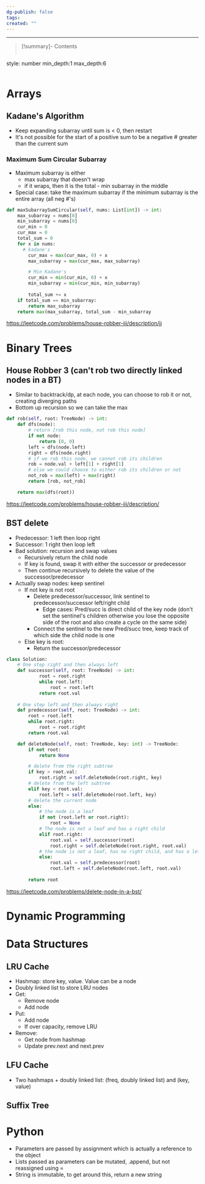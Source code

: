 ```yaml
---
dg-publish: false
tags: 
created: ""
---
```

---
>[!summary]- Contents
>```toc
style: number
min_depth:1
max_depth:6 
>```
# Arrays
## Kadane's Algorithm
- Keep expanding subarray until sum is  < 0, then restart 
- It's not possible for the start of a positive sum to be a negative # greater than the current sum
### Maximum Sum Circular Subarray
- Maximum subarray is either 
	- max subarray that doesn't wrap
	- if it wraps, then it is the total - min subarray in the middle
- Special case: take the maximum subarray if the minimum subarray is the entire array (all neg #'s)
```python
def maxSubarraySumCircular(self, nums: List[int]) -> int:
	max_subarray = nums[0] 
	min_subarray = nums[0] 
	cur_min = 0 
	cur_max = 0 
	total_sum = 0
	for x in nums:
	  # kadane's 
		cur_max = max(cur_max, 0) + x
		max_subarray = max(cur_max, max_subarray)

		# Min Kadane's
		cur_min = min(cur_min, 0) + x
		min_subarray = min(cur_min, min_subarray)
	  
		total_sum += x
	if total_sum == min_subarray:
		return max_subarray
	return max(max_subarray, total_sum - min_subarray
```
https://leetcode.com/problems/house-robber-iii/description/jj

# Binary Trees

## House Robber 3 (can't rob two directly linked nodes in a BT) 
- Similar to backtrack/dp, at each node, you can choose to rob it or not, creating diverging paths
- Bottom up recursion so we can take the max
```python
def rob(self, root: TreeNode) -> int:
	def dfs(node):
		# return [rob this node, not rob this node]
		if not node:
			return (0, 0)
		left = dfs(node.left)
		right = dfs(node.right)
		# if we rob this node, we cannot rob its children
		rob = node.val + left[1] + right[1]
		# else we could choose to either rob its children or not
		not_rob = max(left) + max(right)
		return [rob, not_rob]

	return max(dfs(root))
```
https://leetcode.com/problems/house-robber-iii/description/

## BST delete
- Predecessor: 1 left then loop right 
- Successor: 1 right then loop left 
- Bad solution: recursion and swap values
	- Recursively return the child node
	- If key is found, swap it with either the successor or predecessor
	- Then continue recursively to delete the value of the successor/predecessor
- Actually swap nodes: keep sentinel
	- If not key is not root
		- Delete predecessor/successor, link sentinel to predecessor/successor left/right child 
			- Edge cases: Pred/succ is direct child of the key node (don't set the sentinel's children otherwise you lose the opposite side of the root and also create a cycle on the same side)
		- Connect the sentinel to the new Pred/succ tree, keep track of which side the child node is one
	- Else key is root:
		- Return the successor/predecessor
```python
class Solution:
    # One step right and then always left
    def successor(self, root: TreeNode) -> int:
            root = root.right
            while root.left:
                root = root.left
            return root.val
        
    # One step left and then always right
    def predecessor(self, root: TreeNode) -> int:
        root = root.left
        while root.right:
            root = root.right
        return root.val

    def deleteNode(self, root: TreeNode, key: int) -> TreeNode:
        if not root:
            return None

        # delete from the right subtree
        if key > root.val:
            root.right = self.deleteNode(root.right, key)
        # delete from the left subtree
        elif key < root.val:
            root.left = self.deleteNode(root.left, key)
        # delete the current node
        else:
            # the node is a leaf
            if not (root.left or root.right):
                root = None
            # The node is not a leaf and has a right child
            elif root.right:
                root.val = self.successor(root)
                root.right = self.deleteNode(root.right, root.val)
            # the node is not a leaf, has no right child, and has a left child    
            else:
                root.val = self.predecessor(root)
                root.left = self.deleteNode(root.left, root.val)
                        
        return root
```
https://leetcode.com/problems/delete-node-in-a-bst/



# Dynamic Programming

# Data Structures
## LRU Cache
 - Hashmap: store key, value. Value can be a node
 - Doubly linked list to store LRU nodes
 - Get:
	 - Remove node
	 - Add node
- Put:
	- Add node
	- If over capacity, remove LRU 
- Remove:
	- Get node from hashmap
	- Update prev.next and next.prev
## LFU Cache
- Two hashmaps + doubly linked list: (freq, doubly linked list) and (key, value)
## Suffix Tree

# Python
- Parameters are passed by assignment which is actually a reference to the object
- Lists passed as parameters can be mutated, .append, but not reassigned using  =
- String is immutable, to get around this, return a new string





